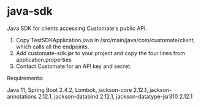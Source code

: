 # java-sdk
Java SDK for clients accessing Customate's public API.

1. Copy TestSDKApplication.java in /src/main/java/com/customate/client, which calls all the endpoints.
2. Add customate-sdk.jar to your project and copy the four lines from application.properties
3. Contact Customate for an API key and secret.

Requirements:

Java 11, Spring Boot 2.4.2, Lombok,
jackson-core 2.12.1, jackson-annotations 2.12.1, jackson-databind 2.12.1, jackson-datatype-jsr310 2.12.1
